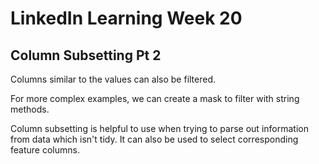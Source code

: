 # LinkedIn Learning Week 20

## Column Subsetting Pt 2

Columns similar to the values can also be filtered. 

For more complex examples, we can create a mask to filter with string methods.

Column subsetting is helpful to use when trying to parse out information from data which isn't tidy. It can also be used to select corresponding feature columns.